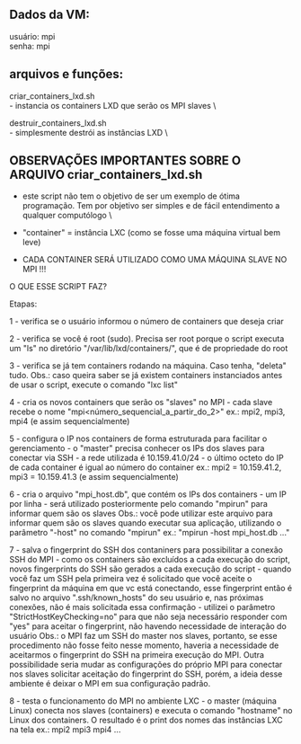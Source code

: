 ## Dados da VM:
   usuário: mpi \
   senha: mpi
  
## arquivos e funções:
  criar_containers_lxd.sh \
    - instancia os containers LXD que serão os MPI slaves \
    
  destruir_containers_lxd.sh \
    - simplesmente destrói as instâncias LXD \

## OBSERVAÇÕES IMPORTANTES SOBRE O ARQUIVO criar_containers_lxd.sh

 - este script não tem o objetivo de ser um exemplo de ótima programação. Tem por objetivo ser simples e de fácil entendimento a qualquer computólogo \\

 - "container" = instância LXC (como se fosse uma máquina virtual bem leve)

 - CADA CONTAINER SERÁ UTILIZADO COMO UMA MÁQUINA SLAVE NO MPI !!!

 O QUE ESSE SCRIPT FAZ?

 Etapas:

 1 - verifica se o usuário informou o número de containers que deseja criar
 
 2 - verifica se você é root (sudo). Precisa ser root porque o script executa um "ls" no
     diretório "/var/lib/lxd/containers/", que é de propriedade do root

 3 - verifica se já tem containers rodando na máquina. Caso tenha, "deleta" tudo.
     Obs.: caso queira saber se já existem containers instanciados antes de usar o script,
           execute o comando "lxc list"

 4 - cria os novos containers que serão os "slaves" no MPI
     - cada slave recebe o nome "mpi<número_sequencial_a_partir_do_2>"
       ex.: mpi2, mpi3, mpi4 (e assim sequencialmente)

 5 - configura o IP nos containers de forma estruturada para facilitar o gerenciamento
     - o "master" precisa conhecer os IPs dos slaves para conectar via SSH
     - a rede utilizada é 10.159.41.0/24
     - o último octeto do IP de cada container é igual ao número do container
       ex.: mpi2 = 10.159.41.2, mpi3 = 10.159.41.3 (e assim sequencialmente)

 6 - cria o arquivo "mpi_host.db", que contém os IPs dos containers
     - um IP por linha
     - será utilizado posteriormente pelo comando "mpirun" para informar quem são os slaves
       Obs.: você pode utilizar este arquivo para informar quem são os slaves quando executar
             sua aplicação, utilizando o parâmetro "-host" no comando "mpirun"
             ex.: "mpirun -host mpi_host.db ..."
     
 7 - salva o fingerprint do SSH dos contaniners para possibilitar a conexão SSH do MPI
     - como os containers são excluídos a cada execução do script, novos fingerprints do SSH
       são gerados a cada execução do script
     - quando você faz um SSH pela primeira vez é solicitado que você aceite o fingerprint
       da máquina em que vc está conectando, esse fingerprint então é salvo no arquivo 
       ".ssh/known_hosts" do seu usuário e, nas próximas conexões, não é mais solicitada essa
       confirmação
     - utilizei o parâmetro "StrictHostKeyChecking=no" para que não seja necessário responder
       com "yes" para aceitar o fingerprint, não havendo necessidade de interação do usuário
       Obs.: o MPI faz um SSH do master nos slaves, portanto, se esse procedimento não fosse
             feito nesse momento, haveria a necessidade de aceitarmos o fingerprint do SSH
             na primeira execução do MPI.
             Outra possibilidade seria mudar as configurações do próprio MPI para conectar nos
             slaves solicitar aceitação do fingerprint do SSH, porém, a ideia desse ambiente é
             deixar o MPI em sua configuração padrão.

 8 - testa o funcionamento do MPI no ambiente LXC
     - o master (máquina Linux) conecta nos slaves (containers) e executa o comando "hostname"
       no Linux dos containers. O resultado é o print dos nomes das instâncias LXC na tela
       ex.: mpi2
            mpi3
            mpi4 ...
